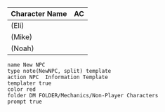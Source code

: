 
| Character Name | AC  |
| -------------- | --- |
| (Eli)          |     |
| (Mike)         |     |
| (Noah)         |     |

```button
name New NPC
type note(NewNPC, split) template
action NPC  Information Template
templater true
color red
folder DM FOLDER/Mechanics/Non-Player Characters
prompt true
```

